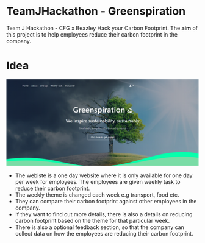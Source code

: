 # TeamJHackathon - Greenspiration
Team J Hackathon - CFG x Beazley Hack your Carbon Footprint. 
The **aim** of this project is to help employees reduce their carbon footprint in the company. 

# Idea
![website starting page](https://github.com/erifejams/TeamJHackathon/blob/main/pictures/websiteVisual.png)
- The webiste is a one day website where it is only available for one day per week for employees. The employees are given weekly task to reduce their carbon footprint.
- The weekly theme is changed each week e.g transport, food etc.
- They can compare their carbon footprint against other employees in the company.
- If they want to find out more details, there is also a details on reducing carbon footprint based on the theme for that particular week.
- There is also a optional feedback section, so that the company can collect data on how the employees are reducing their carbon footprint. 
